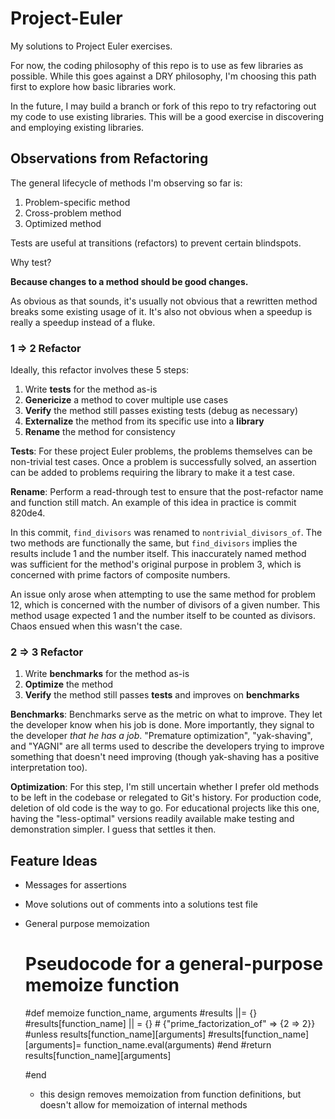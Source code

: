 Project-Euler
=============

My solutions to Project Euler exercises.

For now, the coding philosophy of this repo is to use as few libraries as
possible.  While this goes against a DRY philosophy, I'm choosing this path
first to explore how basic libraries work.

In the future, I may build a branch or fork of this repo to try refactoring out
my code to use existing libraries.  This will be a good exercise in discovering
and employing existing libraries.


## Observations from Refactoring

The general lifecycle of methods I'm observing so far is:

1.  Problem-specific method
2.  Cross-problem method
3.  Optimized method

Tests are useful at transitions (refactors) to prevent certain blindspots.

Why test?

**Because changes to a method should be good changes.**

As obvious as that sounds, it's usually not obvious that a rewritten method
breaks some existing usage of it.  It's also not obvious when a speedup is
really a speedup instead of a fluke.

### 1 => 2 Refactor
Ideally, this refactor involves these 5 steps:

1. Write **tests** for the method as-is
2. **Genericize** a method to cover multiple use cases
3. **Verify** the method still passes existing tests (debug as necessary)
4. **Externalize** the method from its specific use into a **library**
5. **Rename** the method for consistency

**Tests**: For these project Euler problems, the problems themselves can be
non-trivial test cases.  Once a problem is successfully solved, an assertion
can be added to problems requiring the library to make it a test case.

**Rename**: Perform a read-through test to ensure that the post-refactor name
and function still match.  An example of this idea in practice is commit
820de4.

In this commit, `find_divisors` was renamed to `nontrivial_divisors_of`.  The
two methods are functionally the same, but `find_divisors` implies the results
include 1 and the number itself.  This inaccurately named method was
sufficient for the method's original purpose in problem 3, which is concerned
with prime factors of composite numbers.

An issue only arose when attempting to use the same method for problem 12,
which is concerned with the number of divisors of a given number.  This method
usage expected 1 and the number itself to be counted as divisors.  Chaos ensued
when this wasn't the case.

### 2 => 3 Refactor

1. Write **benchmarks** for the method as-is
2. **Optimize** the method
3. **Verify** the method still passes **tests** and improves on **benchmarks**

**Benchmarks**: Benchmarks serve as the metric on what to improve.  They let
the developer know when his job is done.  More importantly, they signal to the
developer *that he has a job*.  "Premature optimization", "yak-shaving", and
"YAGNI" are all terms used to describe the developers trying to improve
something that doesn't need improving (though yak-shaving has a positive
interpretation too).

**Optimization**: For this step, I'm still uncertain whether I prefer old
methods to be left in the codebase or relegated to Git's history.  For
production code, deletion of old code is the way to go.  For educational
projects like this one, having the "less-optimal" versions readily available
make testing and demonstration simpler.  I guess that settles it then.

## Feature Ideas

- Messages for assertions
- Move solutions out of comments into a solutions test file
- General purpose memoization

    # Pseudocode for a general-purpose memoize function
    #def memoize function_name, arguments
      #results ||= {}
      #results[function_name] || = {} # {"prime_factorization_of" => {2 => 2}}
      #unless results[function_name][arguments]
        #results[function_name][arguments]= function_name.eval(arguments)
      #end
      #return results[function_name][arguments]

    #end
  - this design removes memoization from function definitions, but doesn't
  allow for memoization of internal methods

